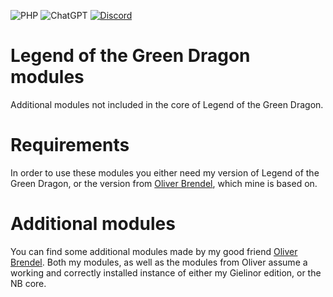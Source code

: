 ![PHP](https://img.shields.io/badge/PHP%208.4-%23777BB4.svg?style=for-the-badge&logo=php&logoColor=white)
![ChatGPT](https://img.shields.io/badge/OpenAI%20Codex-74aa9c?style=for-the-badge&logo=openai&logoColor=white)
[![Discord](https://img.shields.io/badge/Join%20the%20Discord-%235865F2.svg?style=for-the-badge&logo=discord&logoColor=white)](https://discord.com/invite/dWEDQMaTcn)

# Legend of the Green Dragon modules
Additional modules not included in the core of Legend of the Green Dragon.

# Requirements
In order to use these modules you either need my version of Legend of the Green Dragon, or the version from [Oliver Brendel](https://github.com/NB-Core/lotgd), which mine is based on.

# Additional modules
You can find some additional modules made by my good friend [Oliver Brendel](https://github.com/NB-Core/modules).
Both my modules, as well as the modules from Oliver assume a working and correctly installed instance of either my Gielinor edition, or the NB core.
